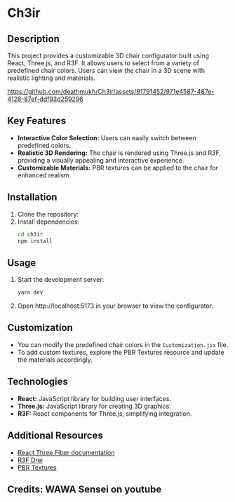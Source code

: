 # Ch3ir

## Description
This project provides a customizable 3D chair configurator built using React, Three.js, and R3F. It allows users to select from a variety of predefined chair colors. Users can view the chair in a 3D scene with realistic lighting and materials.


https://github.com/deathmukh/Ch3ir/assets/91791452/971e4587-487e-4128-87ef-ddf93d259296


## Key Features
- **Interactive Color Selection:** Users can easily switch between predefined colors.
- **Realistic 3D Rendering:** The chair is rendered using Three.js and R3F, providing a visually appealing and interactive experience.
- **Customizable Materials:** PBR textures can be applied to the chair for enhanced realism.

## Installation
1. Clone the repository:
2. Install dependencies:
    ```bash
    cd ch3ir
    npm install
    ```
## Usage
1. Start the development server:
    ```bash
    yarn dev
    ```
2. Open http://localhost:5173 in your browser to view the configurator.

## Customization
- You can modify the predefined chair colors in the `Customization.jsx` file.
- To add custom textures, explore the PBR Textures resource and update the materials accordingly.

## Technologies
- **React:** JavaScript library for building user interfaces.
- **Three.js:** JavaScript library for creating 3D graphics.
- **R3F:** React components for Three.js, simplifying integration.

## Additional Resources
- [React Three Fiber documentation](https://docs.pmnd.rs/react-three-fiber)
- [R3F Drei](https://github.com/pmndrs/drei#readme)
- [PBR Textures](https://3dtextures.me/)
## Credits: WAWA Sensei on youtube
